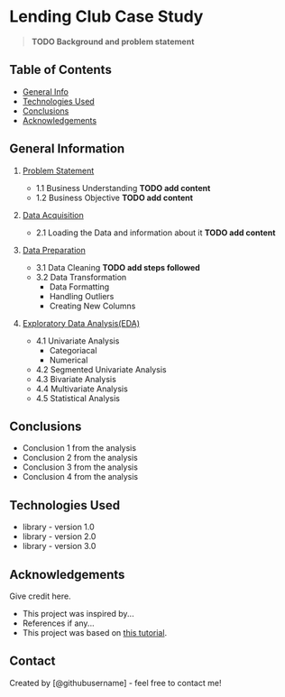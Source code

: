 # Lending Club Case Study
> **TODO Background and problem statement**

## Table of Contents
* [General Info](#general-information)
* [Technologies Used](#technologies-used)
* [Conclusions](#conclusions)
* [Acknowledgements](#acknowledgements)

<!-- You can include any other section that is pertinent to your problem -->

## General Information
1. [Problem Statement](https://github.com/vikrant19y/LendingClubCaseStudy/blob/main/Lending_Club_CaseStudy.ipynb)
    - 1.1 Business Understanding **TODO add content**
    - 1.2 Business Objective **TODO add content**
  
2. [Data Acquisition](https://github.com/vikrant19y/LendingClubCaseStudy/blob/main/Lending_Club_CaseStudy.ipynb)
    - 2.1 Loading the Data and information about it **TODO add content**
  
3. [Data Preparation](https://github.com/vikrant19y/LendingClubCaseStudy/blob/main/Lending_Club_CaseStudy.ipynb)
    - 3.1 Data Cleaning **TODO add steps followed**
    - 3.2 Data Transformation
        - Data Formatting
        - Handling Outliers
        - Creating New Columns

4. [Exploratory Data Analysis(EDA)](https://github.com/vikrant19y/LendingClubCaseStudy/blob/main/Lending_Club_CaseStudy.ipynb)
    - 4.1 Univariate Analysis
        - Categoriacal
        - Numerical
    - 4.2 Segmented Univariate Analysis
    - 4.3 Bivariate Analysis
    - 4.4 Multivariate Analysis
    - 4.5 Statistical Analysis










<!-- You don't have to answer all the questions - just the ones relevant to your project. -->

## Conclusions
- Conclusion 1 from the analysis
- Conclusion 2 from the analysis
- Conclusion 3 from the analysis
- Conclusion 4 from the analysis

<!-- You don't have to answer all the questions - just the ones relevant to your project. -->


## Technologies Used
- library - version 1.0
- library - version 2.0
- library - version 3.0

<!-- As the libraries versions keep on changing, it is recommended to mention the version of library used in this project -->

## Acknowledgements
Give credit here.
- This project was inspired by...
- References if any...
- This project was based on [this tutorial](https://www.example.com).


## Contact
Created by [@githubusername] - feel free to contact me!


<!-- Optional -->
<!-- ## License -->
<!-- This project is open source and available under the [... License](). -->

<!-- You don't have to include all sections - just the one's relevant to your project -->
